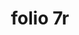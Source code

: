 ---
layout: edition
title: folio 7r
manuscript: Turin, Biblioteca Nazionale, MS N.III.19
sigla: T
iip: t007r.tif
milestone: 13
---